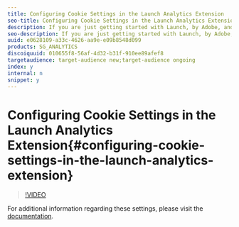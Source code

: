 ```yaml
---
title: Configuring Cookie Settings in the Launch Analytics Extension
seo-title: Configuring Cookie Settings in the Launch Analytics Extension
description: If you are just getting started with Launch, by Adobe, and the Adobe Analytics extension, this video can help you understand if and how to set the cookie settings in the Analytics extension.
seo-description: If you are just getting started with Launch, by Adobe, and the Adobe Analytics extension, this video can help you understand if and how to set the cookie settings in the Analytics extension.
uuid: e0628109-a33c-4626-aa9e-e09b8548d099
products: SG_ANALYTICS
discoiquuid: 010655f8-56af-4d32-b31f-910ee89afef8
targetaudience: target-audience new;target-audience ongoing
index: y
internal: n
snippet: y
---
```


# Configuring Cookie Settings in the Launch Analytics Extension{#configuring-cookie-settings-in-the-launch-analytics-extension}

>[!VIDEO](https://video.tv.adobe.com/v/27212/?quality=9)

For additional information regarding these settings, please visit the [documentation](https://docs.adobelaunch.com/extension-reference/web/adobe-analytics-extension#cookies).
